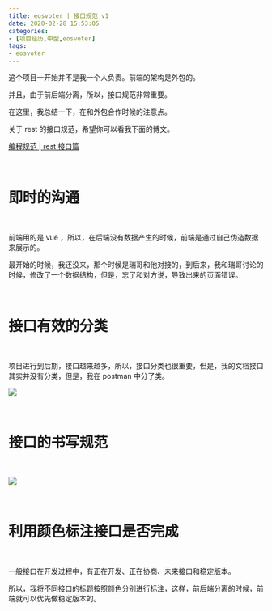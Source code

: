```yaml
---
title: eosvoter | 接口规范 v1
date: 2020-02-28 15:53:05
categories:
- [项目经历,中型,eosvoter]
tags:
- eosvoter
---
```

这个项目一开始并不是我一个人负责。前端的架构是外包的。

并且，由于前后端分离，所以，接口规范非常重要。

在这里，我总结一下，在和外包合作时候的注意点。

关于 rest 的接口规范，希望你可以看我下面的博文。

[编程规范 | rest 接口篇](https://benpaodewoniu.github.io/2020/03/03/standard0/)

<!-- more -->

<br/>

# 即时的沟通

<br/>

前端用的是 vue ，所以，在后端没有数据产生的时候，前端是通过自己伪造数据来展示的。

最开始的时候，我还没来，那个时候是瑞哥和他对接的，到后来，我和瑞哥讨论的时候，修改了一个数据结构，但是，忘了和对方说，导致出来的页面错误。

<br/>

# 接口有效的分类

<br/>

项目进行到后期，接口越来越多，所以，接口分类也很重要，但是，我的文档接口其实并没有分类，但是，我在 postman 中分了类。

![](/images/eos_voter/6_0.png)

<br/>

# 接口的书写规范

<br/>

![](/images/eos_voter/6_1.png)

<br/>

# 利用颜色标注接口是否完成

<br/>

一般接口在开发过程中，有正在开发、正在协商、未来接口和稳定版本。

所以，我将不同接口的标题按照颜色分别进行标注，这样，前后端分离的时候，前端就可以优先做稳定版本的。

